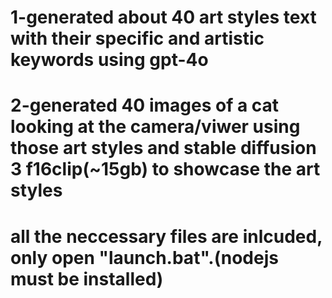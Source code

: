 # 1-generated about 40 art styles text with their specific and artistic keywords using gpt-4o
# 2-generated 40 images of a cat looking at the camera/viwer using those art styles and stable diffusion 3 f16clip(~15gb) to showcase the art styles
# all the neccessary files are inlcuded, only open "launch.bat".(nodejs must be installed)
